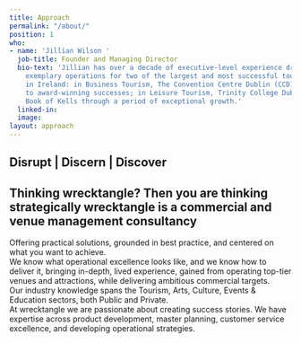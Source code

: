 ```yaml
---
title: Approach
permalink: "/about/"
position: 1
who:
- name: 'Jillian Wilson '
  job-title: Founder and Managing Director
  bio-text: 'Jillian has over a decade of executive-level experience driving and delivering
    exemplary operations for two of the largest and most successful tourism venues
    in Ireland: in Business Tourism, The Convention Centre Dublin (CCD) from start-up
    to award-winning successes; in Leisure Tourism, Trinity College Dublin and The
    Book of Kells through a period of exceptional growth.'
  linked-in: 
  image: 
layout: approach
---
```


## **Disrupt | Discern | Discover**

## Thinking wrecktangle? Then you are thinking strategically wrecktangle is a commercial and venue management consultancy

Offering practical solutions, grounded in best practice, and centered on what you want to achieve.\
We know what operational excellence looks like, and we know how to deliver it, bringing in-depth, lived experience, gained from operating top-tier venues and attractions, while delivering ambitious commercial targets.\
Our industry knowledge spans the Tourism, Arts, Culture, Events & Education sectors, both Public and Private.\
At wrecktangle we are passionate about creating success stories. We have expertise across product development, master planning, customer service excellence, and developing operational strategies.
